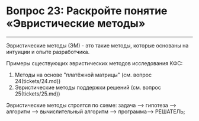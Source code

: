 # Вопрос 23: Раскройте понятие «Эвристические методы»
___

Эвристические методы (ЭМ) - это такие методы, которые основаны на интуиции и опыте разработчика.

Примеры сществующих эвристических методов исследования КФС:

1. Методы на основе "платёжной матрицы" (см. вопрос 24(tickets/24.md))
2. Эвристические методы поддержки решений (см. вопрос 25(tickets/25.md))

Эвристические методы строятся по схеме: задача —> гипотеза —> алгоритм —>
вычислительный алгоритм —> программа—> РЕШАТЕЛЬ;